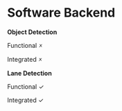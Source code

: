 # Software Backend

**Object Detection**

Functional 🗴

Integrated 🗴

**Lane Detection**

Functional ✓

Integrated ✓
